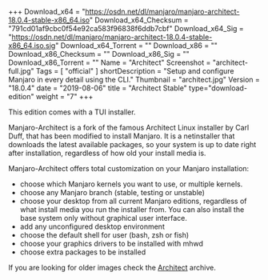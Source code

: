 +++
Download_x64 = "https://osdn.net/dl/manjaro/manjaro-architect-18.0.4-stable-x86_64.iso"
Download_x64_Checksum = "791cd01af9cbc0f54e92ca583f96838f6ddb7cbf"
Download_x64_Sig = "https://osdn.net/dl/manjaro/manjaro-architect-18.0.4-stable-x86_64.iso.sig"
Download_x64_Torrent = ""
Download_x86 = ""
Download_x86_Checksum = ""
Download_x86_Sig = ""
Download_x86_Torrent = ""
Name = "Architect"
Screenshot = "architect-full.jpg"
Tags = [ "official" ]
shortDescription = "Setup and configure Manjaro in every detail using the CLI."
Thumbnail = "architect.jpg"
Version = "18.0.4"
date = "2019-08-06"
title = "Architect Stable"
type="download-edition"
weight = "7"
+++

This edition comes with a TUI installer.

Manjaro-Architect is a fork of the famous Architect Linux installer by Carl Duff, that has been modified to install Manjaro. It is a netinstaller that downloads the latest available packages, so your system is up to date right after installation, regardless of how old your install media is.

Manjaro-Architect offers total customization on your Manjaro installation:

- choose which Manjaro kernels you want to use, or multiple kernels.
- choose any Manjaro branch (stable, testing or unstable)
- choose your desktop from all current Manjaro editions, regardless of what install media you run the installer from. You can also install the base system only without graphical user interface.
- add any unconfigured desktop environment
- choose the default shell for user (bash, zsh or fish)
- choose your graphics drivers to be installed with mhwd
- choose extra packages to be installed

If you are looking for older images check the [Architect](https://osdn.net/projects/manjaro/storage/z_release_archive/Architect) archive.

